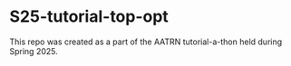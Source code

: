 # S25-tutorial-top-opt
This repo was created as a part of the AATRN tutorial-a-thon held during Spring 2025.
